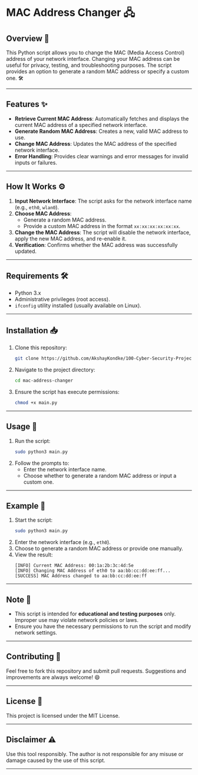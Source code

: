 # MAC Address Changer 🖧

## Overview 📖
This Python script allows you to change the MAC (Media Access Control) address of your network interface. Changing your MAC address can be useful for privacy, testing, and troubleshooting purposes. The script provides an option to generate a random MAC address or specify a custom one. 🛠️

---

## Features ✨
- **Retrieve Current MAC Address**: Automatically fetches and displays the current MAC address of a specified network interface.
- **Generate Random MAC Address**: Creates a new, valid MAC address to use.
- **Change MAC Address**: Updates the MAC address of the specified network interface.
- **Error Handling**: Provides clear warnings and error messages for invalid inputs or failures.

---

## How It Works ⚙️
1. **Input Network Interface**: The script asks for the network interface name (e.g., `eth0`, `wlan0`).
2. **Choose MAC Address**:
   - Generate a random MAC address.
   - Provide a custom MAC address in the format `xx:xx:xx:xx:xx:xx`.
3. **Change the MAC Address**: The script will disable the network interface, apply the new MAC address, and re-enable it.
4. **Verification**: Confirms whether the MAC address was successfully updated.

---

## Requirements 🛠️
- Python 3.x
- Administrative privileges (root access).
- `ifconfig` utility installed (usually available on Linux).

---

## Installation 📥
1. Clone this repository:
   ```bash
   git clone https://github.com/AkshayKondke/100-Cyber-Security-Projects.git
   ```
2. Navigate to the project directory:
   ```bash
   cd mac-address-changer
   ```
3. Ensure the script has execute permissions:
   ```bash
   chmod +x main.py
   ```

---

## Usage 🚀
1. Run the script:
   ```bash
   sudo python3 main.py
   ```
2. Follow the prompts to:
   - Enter the network interface name.
   - Choose whether to generate a random MAC address or input a custom one.

---

## Example 🎉
1. Start the script:
   ```bash
   sudo python3 main.py
   ```
2. Enter the network interface (e.g., `eth0`).
3. Choose to generate a random MAC address or provide one manually.
4. View the result:
   ```
   [INFO] Current MAC Address: 00:1a:2b:3c:4d:5e
   [INFO] Changing MAC Address of eth0 to aa:bb:cc:dd:ee:ff...
   [SUCCESS] MAC Address changed to aa:bb:cc:dd:ee:ff
   ```

---

## Note 📝
- This script is intended for **educational and testing purposes** only. Improper use may violate network policies or laws.
- Ensure you have the necessary permissions to run the script and modify network settings.

---

## Contributing 🤝
Feel free to fork this repository and submit pull requests. Suggestions and improvements are always welcome! 😄

---

## License 📜
This project is licensed under the MIT License.

---

## Disclaimer ⚠️
Use this tool responsibly. The author is not responsible for any misuse or damage caused by the use of this script.

---

